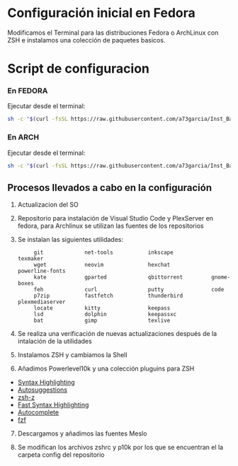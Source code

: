 # Configuración inicial en Fedora

Modificamos el Terminal para las distribuciones Fedora o ArchLinux con ZSH e instalamos una colección de paquetes basicos.


# Script de configuracion

### En FEDORA

Ejecutar desde el terminal:

```bash
sh -c "$(curl -fsSL https://raw.githubusercontent.com/a73garcia/Inst_Basic_Linux/refs/heads/main/Inst_Basic_Fedora.sh)"
 ```

### En ARCH

Ejecutar desde el terminal:

```bash
sh -c "$(curl -fsSL https://raw.githubusercontent.com/a73garcia/Inst_Basic_Linux/refs/heads/main/Inst_Basic_Arch.sh)"
 ```


## Procesos llevados a cabo en la configuración

1. Actualizacion del SO
  
2. Repositorio para instalación de Visual Studio Code y PlexServer en fedora, para Archlinux se utilizan las fuentes de los repositorios
  
3. Se instalan las siguientes utilidades:
  
            git             net-tools           inkscape            texmaker
            wget            neovim              hexchat             powerline-fonts
            kate            gparted             qbittorrent         gnome-boxes
            feh             curl                putty               code
            p7zip           fastfetch           thunderbird         plexmediaserver
            locate          kitty               keepass
            lsd             dolphin             keepassxc
            bat             gimp                texlive

4. Se realiza una verificación de nuevas actualizaciones después de la intalación de la utilidades
  
5. Instalamos ZSH y cambiamos la Shell
  
6. Añadimos Powerlevel10k y una colección pluguins para ZSH

- [Syntax Highlighting](https://github.com/zsh-users/zsh-syntax-highlighting)
- [Autosuggestions](https://github.com/zsh-users/zsh-autosuggestions)
- [zsh-z]([https://www.google.com](https://github.com/agkozak/zsh-z))
- [Fast Syntax Highlighting](https://github.com/zsh-users/zsh-syntax-highlighting)
- [Autocomplete]([https://www.google.com](https://github.com/marlonrichert/zsh-autocomplete))
- [fzf](https://github.com/junegunn/fzf)

7. Descargamos y añadimos las fuentes Meslo
  
8. Se modifican los archivos zshrc y p10k por los que se encuentran el la carpeta config del repositorio
  
